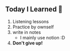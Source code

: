 ## Today I Learned 🔨
1. Listening lessons
2. Practice by ownself
3. write in notes
    - I mainly use notion :D
4. **Don't give up!**

